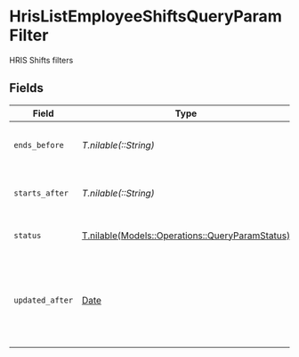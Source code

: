 # HrisListEmployeeShiftsQueryParamFilter

HRIS Shifts filters


## Fields

| Field                                                                                          | Type                                                                                           | Required                                                                                       | Description                                                                                    | Example                                                                                        |
| ---------------------------------------------------------------------------------------------- | ---------------------------------------------------------------------------------------------- | ---------------------------------------------------------------------------------------------- | ---------------------------------------------------------------------------------------------- | ---------------------------------------------------------------------------------------------- |
| `ends_before`                                                                                  | *T.nilable(::String)*                                                                          | :heavy_minus_sign:                                                                             | Filter shifts that end before this date                                                        | 2024-01-15T17:00                                                                               |
| `starts_after`                                                                                 | *T.nilable(::String)*                                                                          | :heavy_minus_sign:                                                                             | Filter shifts that start after this date                                                       | 2024-01-15T09:00                                                                               |
| `status`                                                                                       | [T.nilable(Models::Operations::QueryParamStatus)](../../models/operations/queryparamstatus.md) | :heavy_minus_sign:                                                                             | Filter to select shifts by status                                                              |                                                                                                |
| `updated_after`                                                                                | [Date](https://ruby-doc.org/stdlib-2.6.1/libdoc/date/rdoc/Date.html)                           | :heavy_minus_sign:                                                                             | Use a string with a date to only select results updated after that given date                  | 2020-01-01T00:00:00.000Z                                                                       |